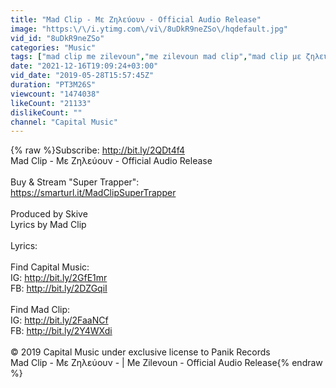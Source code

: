 ```yaml
---
title: "Mad Clip - Με Ζηλεύουν - Official Audio Release"
image: "https:\/\/i.ytimg.com\/vi\/8uDkR9neZSo\/hqdefault.jpg"
vid_id: "8uDkR9neZSo"
categories: "Music"
tags: ["mad clip me zilevoun","me zilevoun mad clip","mad clip με ζηλευουν"]
date: "2021-12-16T19:09:24+03:00"
vid_date: "2019-05-28T15:57:45Z"
duration: "PT3M26S"
viewcount: "1474038"
likeCount: "21133"
dislikeCount: ""
channel: "Capital Music"
---
```

{% raw %}Subscribe: <a rel="nofollow" target="blank" href="http://bit.ly/2QDt4f4">http://bit.ly/2QDt4f4</a><br />Mad Clip - Με Ζηλεύουν - Official Audio Release<br /><br />Buy &amp; Stream &quot;Super Trapper&quot;:<br /><a rel="nofollow" target="blank" href="https://smarturl.it/MadClipSuperTrapper">https://smarturl.it/MadClipSuperTrapper</a><br /><br />Produced by Skive<br />Lyrics by Mad Clip<br /><br />Lyrics:<br /><br />Find Capital Music: <br />IG: <a rel="nofollow" target="blank" href="http://bit.ly/2GfE1mr">http://bit.ly/2GfE1mr</a> <br />FB: <a rel="nofollow" target="blank" href="http://bit.ly/2DZGqiI">http://bit.ly/2DZGqiI</a> <br /><br />Find Mad Clip: <br />IG: <a rel="nofollow" target="blank" href="http://bit.ly/2FaaNCf">http://bit.ly/2FaaNCf</a> <br />FB: <a rel="nofollow" target="blank" href="http://bit.ly/2Y4WXdi">http://bit.ly/2Y4WXdi</a> <br /><br />© 2019 Capital Music under exclusive license to Panik Records<br />Mad Clip - Με Ζηλεύουν - | Me Zilevoun - Official Audio Release{% endraw %}

